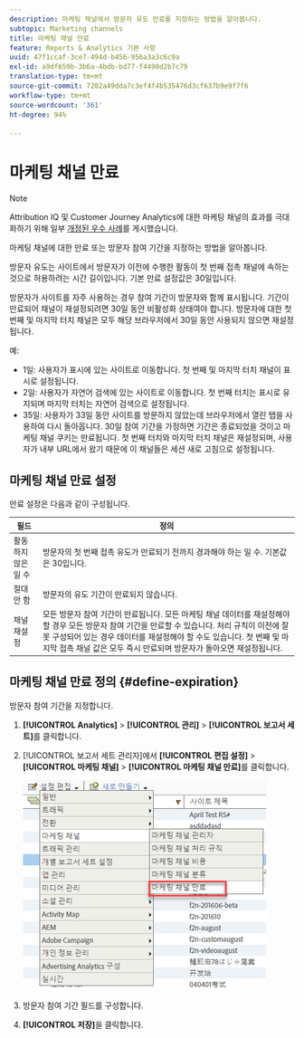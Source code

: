 ```yaml
---
description: 마케팅 채널에서 방문자 유도 만료를 지정하는 방법을 알아봅니다.
subtopic: Marketing channels
title: 마케팅 채널 만료
feature: Reports & Analytics 기본 사항
uuid: 47f1ccaf-3ce7-494d-b456-956a3a3c6c9a
exl-id: a9df659b-3b6a-4bdb-bd77-f4490d2b7c79
translation-type: tm+mt
source-git-commit: 7202a49dda7c3ef4f4b535476d3cf637b9e9f7f6
workflow-type: tm+mt
source-wordcount: '361'
ht-degree: 94%

---
```


# 마케팅 채널 만료

>[!NOTE]
>
>Attribution IQ 및 Customer Journey Analytics에 대한 마케팅 채널의 효과를 극대화하기 위해 일부 [개정된 우수 사례](/help/components/c-marketing-channels/mchannel-best-practices.md)를 게시했습니다.

마케팅 채널에 대한 만료 또는 방문자 참여 기간을 지정하는 방법을 알아봅니다.

방문자 유도는 사이트에서 방문자가 이전에 수행한 활동이 첫 번째 접촉 채널에 속하는 것으로 허용하려는 시간 길이입니다. 기본 만료 설정값은 30일입니다.

방문자가 사이트를 자주 사용하는 경우 참여 기간이 방문자와 함께 표시됩니다. 기간이 만료되어 채널이 재설정되려면 30일 동안 비활성화 상태여야 합니다. 방문자에 대한 첫 번째 및 마지막 터치 채널은 모두 해당 브라우저에서 30일 동안 사용되지 않으면 재설정됩니다.

예:

* 1일: 사용자가 표시에 있는 사이트로 이동합니다. 첫 번째 및 마지막 터치 채널이 표시로 설정됩니다.
* 2일: 사용자가 자연어 검색에 있는 사이트로 이동합니다. 첫 번째 터치는 표시로 유지되며 마지막 터치는 자연어 검색으로 설정됩니다.
* 35일: 사용자가 33일 동안 사이트를 방문하지 않았는데 브라우저에서 열린 탭을 사용하여 다시 돌아옵니다. 30일 참여 기간을 가정하면 기간은 종료되었을 것이고 마케팅 채널 쿠키는 만료됩니다. 첫 번째 터치와 마지막 터치 채널은 재설정되며, 사용자가 내부 URL에서 왔기 때문에 이 채널들은 세션 새로 고침으로 설정됩니다.

## 마케팅 채널 만료 설정

만료 설정은 다음과 같이 구성됩니다.

| 필드 | 정의 |
|--- |--- |
| 활동하지 않은 일 수 | 방문자의 첫 번째 접촉 유도가 만료되기 전까지 경과해야 하는 일 수. 기본값은 30입니다. |
| 절대 안 함 | 방문자의 유도 기간이 만료되지 않습니다. |
| 채널 재설정 | 모든 방문자 참여 기간이 만료됩니다.  모든 마케팅 채널 데이터를 재설정해야 할 경우 모든 방문자 참여 기간을 만료할 수 있습니다. 처리 규칙이 이전에 잘못 구성되어 있는 경우 데이터를 재설정해야 할 수도 있습니다. 첫 번째 및 마지막 접촉 채널 값은 모두 즉시 만료되며 방문자가 돌아오면 재설정됩니다. |

## 마케팅 채널 만료 정의 {#define-expiration}

방문자 참여 기간을 지정합니다.

1. **[!UICONTROL Analytics]** > **[!UICONTROL 관리]** > **[!UICONTROL 보고서 세트]**&#x200B;를 클릭합니다.
2. [!UICONTROL 보고서 세트 관리자]에서 **[!UICONTROL 편집 설정]** > **[!UICONTROL 마케팅 채널]** > **[!UICONTROL 마케팅 채널 만료]**&#x200B;를 클릭합니다.

   ![](assets/mchannel_expiration.png)

3. 방문자 참여 기간 필드를 구성합니다.
4. **[!UICONTROL 저장]**&#x200B;을 클릭합니다.
